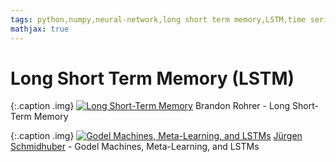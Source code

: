 ```yaml
---
tags: python,numpy,neural-network,long short term memory,LSTM,time series prediction
mathjax: true
---
```

# Long Short Term Memory (LSTM)

{:.caption .img}
[![Long Short-Term Memory](https://img.youtube.com/vi/WCUNPb-5EYI/0.jpg)](https://www.youtube.com/watch?v=WCUNPb-5EYI)
Brandon Rohrer - Long Short-Term Memory

{:.caption .img}
[![Godel Machines, Meta-Learning, and LSTMs](https://img.youtube.com/vi/3FIo6evmweo/0.jpg)](https://www.youtube.com/watch?v=3FIo6evmweo)
[Jürgen Schmidhuber](https://en.wikipedia.org/wiki/J%C3%BCrgen_Schmidhuber) - Godel Machines, Meta-Learning, and LSTMs
